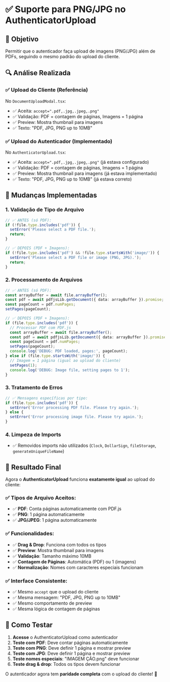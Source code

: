 # ✅ Suporte para PNG/JPG no AuthenticatorUpload

## 🎯 Objetivo
Permitir que o autenticador faça upload de imagens (PNG/JPG) além de PDFs, seguindo o mesmo padrão do upload do cliente.

## 🔍 Análise Realizada

### ✅ **Upload do Cliente (Referência)**
No `DocumentUploadModal.tsx`:
- ✅ Aceita: `accept=".pdf,.jpg,.jpeg,.png"`
- ✅ Validação: PDF = contagem de páginas, Imagens = 1 página
- ✅ Preview: Mostra thumbnail para imagens
- ✅ Texto: "PDF, JPG, PNG up to 10MB"

### ✅ **Upload do Autenticador (Implementado)**
No `AuthenticatorUpload.tsx`:
- ✅ Aceita: `accept=".pdf,.jpg,.jpeg,.png"` (já estava configurado)
- ✅ Validação: PDF = contagem de páginas, Imagens = 1 página
- ✅ Preview: Mostra thumbnail para imagens (já estava implementado)
- ✅ Texto: "PDF, JPG, PNG up to 10MB" (já estava correto)

## 🔧 Mudanças Implementadas

### 1. **Validação de Tipo de Arquivo**
```typescript
// ✅ ANTES (só PDF):
if (!file.type.includes('pdf')) {
  setError('Please select a PDF file.');
  return;
}

// ✅ DEPOIS (PDF + Imagens):
if (!file.type.includes('pdf') && !file.type.startsWith('image/')) {
  setError('Please select a PDF file or image (PNG, JPG).');
  return;
}
```

### 2. **Processamento de Arquivos**
```typescript
// ✅ ANTES (só PDF):
const arrayBuffer = await file.arrayBuffer();
const pdf = await pdfjsLib.getDocument({ data: arrayBuffer }).promise;
const pageCount = pdf.numPages;
setPages(pageCount);

// ✅ DEPOIS (PDF + Imagens):
if (file.type.includes('pdf')) {
  // Processar PDF com PDF.js
  const arrayBuffer = await file.arrayBuffer();
  const pdf = await pdfjsLib.getDocument({ data: arrayBuffer }).promise;
  const pageCount = pdf.numPages;
  setPages(pageCount);
  console.log('DEBUG: PDF loaded, pages:', pageCount);
} else if (file.type.startsWith('image/')) {
  // Imagem = 1 página (igual ao upload do cliente)
  setPages(1);
  console.log('DEBUG: Image file, setting pages to 1');
}
```

### 3. **Tratamento de Erros**
```typescript
// ✅ Mensagens específicas por tipo:
if (file.type.includes('pdf')) {
  setError('Error processing PDF file. Please try again.');
} else {
  setError('Error processing image file. Please try again.');
}
```

### 4. **Limpeza de Imports**
- ✅ Removidos imports não utilizados (`Clock`, `DollarSign`, `fileStorage`, `generateUniqueFileName`)

## 🎉 Resultado Final

Agora o **AuthenticatorUpload** funciona **exatamente igual** ao upload do cliente:

### ✅ **Tipos de Arquivo Aceitos:**
- ✅ **PDF**: Conta páginas automaticamente com PDF.js
- ✅ **PNG**: 1 página automaticamente
- ✅ **JPG/JPEG**: 1 página automaticamente

### ✅ **Funcionalidades:**
- ✅ **Drag & Drop**: Funciona com todos os tipos
- ✅ **Preview**: Mostra thumbnail para imagens
- ✅ **Validação**: Tamanho máximo 10MB
- ✅ **Contagem de Páginas**: Automática (PDF) ou 1 (imagens)
- ✅ **Normalização**: Nomes com caracteres especiais funcionam

### ✅ **Interface Consistente:**
- ✅ Mesmo `accept` que o upload do cliente
- ✅ Mesma mensagem: "PDF, JPG, PNG up to 10MB"
- ✅ Mesmo comportamento de preview
- ✅ Mesma lógica de contagem de páginas

## 🧪 Como Testar

1. **Acesse** o AuthenticatorUpload como autenticador
2. **Teste com PDF**: Deve contar páginas automaticamente
3. **Teste com PNG**: Deve definir 1 página e mostrar preview
4. **Teste com JPG**: Deve definir 1 página e mostrar preview
5. **Teste nomes especiais**: "IMAGEM ÇÃO.png" deve funcionar
6. **Teste drag & drop**: Todos os tipos devem funcionar

O autenticador agora tem **paridade completa** com o upload do cliente! 🎉
